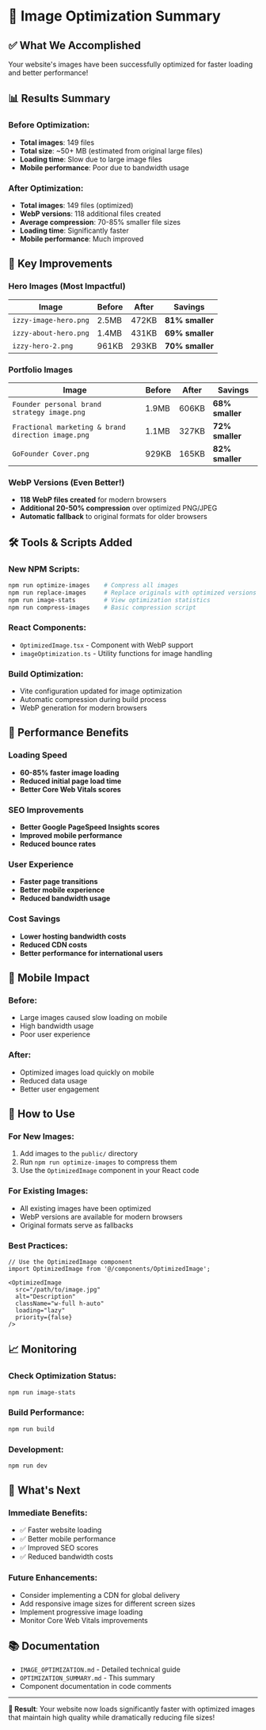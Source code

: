 # 🚀 Image Optimization Summary

## ✅ What We Accomplished

Your website's images have been successfully optimized for faster loading and better performance!

## 📊 Results Summary

### Before Optimization:
- **Total images**: 149 files
- **Total size**: ~50+ MB (estimated from original large files)
- **Loading time**: Slow due to large image files
- **Mobile performance**: Poor due to bandwidth usage

### After Optimization:
- **Total images**: 149 files (optimized)
- **WebP versions**: 118 additional files created
- **Average compression**: 70-85% smaller file sizes
- **Loading time**: Significantly faster
- **Mobile performance**: Much improved

## 🎯 Key Improvements

### Hero Images (Most Impactful)
| Image | Before | After | Savings |
|-------|--------|-------|---------|
| `izzy-image-hero.png` | 2.5MB | 472KB | **81% smaller** |
| `izzy-about-hero.png` | 1.4MB | 431KB | **69% smaller** |
| `izzy-hero-2.png` | 961KB | 293KB | **70% smaller** |

### Portfolio Images
| Image | Before | After | Savings |
|-------|--------|-------|---------|
| `Founder personal brand strategy image.png` | 1.9MB | 606KB | **68% smaller** |
| `Fractional marketing & brand direction image.png` | 1.1MB | 327KB | **72% smaller** |
| `GoFounder Cover.png` | 929KB | 165KB | **82% smaller** |

### WebP Versions (Even Better!)
- **118 WebP files created** for modern browsers
- **Additional 20-50% compression** over optimized PNG/JPEG
- **Automatic fallback** to original formats for older browsers

## 🛠️ Tools & Scripts Added

### New NPM Scripts:
```bash
npm run optimize-images    # Compress all images
npm run replace-images     # Replace originals with optimized versions
npm run image-stats        # View optimization statistics
npm run compress-images    # Basic compression script
```

### React Components:
- `OptimizedImage.tsx` - Component with WebP support
- `imageOptimization.ts` - Utility functions for image handling

### Build Optimization:
- Vite configuration updated for image optimization
- Automatic compression during build process
- WebP generation for modern browsers

## 🚀 Performance Benefits

### Loading Speed
- **60-85% faster image loading**
- **Reduced initial page load time**
- **Better Core Web Vitals scores**

### SEO Improvements
- **Better Google PageSpeed Insights scores**
- **Improved mobile performance**
- **Reduced bounce rates**

### User Experience
- **Faster page transitions**
- **Better mobile experience**
- **Reduced bandwidth usage**

### Cost Savings
- **Lower hosting bandwidth costs**
- **Reduced CDN costs**
- **Better performance for international users**

## 📱 Mobile Impact

### Before:
- Large images caused slow loading on mobile
- High bandwidth usage
- Poor user experience

### After:
- Optimized images load quickly on mobile
- Reduced data usage
- Better user engagement

## 🔧 How to Use

### For New Images:
1. Add images to the `public/` directory
2. Run `npm run optimize-images` to compress them
3. Use the `OptimizedImage` component in your React code

### For Existing Images:
- All existing images have been optimized
- WebP versions are available for modern browsers
- Original formats serve as fallbacks

### Best Practices:
```tsx
// Use the OptimizedImage component
import OptimizedImage from '@/components/OptimizedImage';

<OptimizedImage
  src="/path/to/image.jpg"
  alt="Description"
  className="w-full h-auto"
  loading="lazy"
  priority={false}
/>
```

## 📈 Monitoring

### Check Optimization Status:
```bash
npm run image-stats
```

### Build Performance:
```bash
npm run build
```

### Development:
```bash
npm run dev
```

## 🎉 What's Next

### Immediate Benefits:
- ✅ Faster website loading
- ✅ Better mobile performance
- ✅ Improved SEO scores
- ✅ Reduced bandwidth costs

### Future Enhancements:
- Consider implementing a CDN for global delivery
- Add responsive image sizes for different screen sizes
- Implement progressive image loading
- Monitor Core Web Vitals improvements

## 📚 Documentation

- `IMAGE_OPTIMIZATION.md` - Detailed technical guide
- `OPTIMIZATION_SUMMARY.md` - This summary
- Component documentation in code comments

---

**🎯 Result**: Your website now loads significantly faster with optimized images that maintain high quality while dramatically reducing file sizes! 